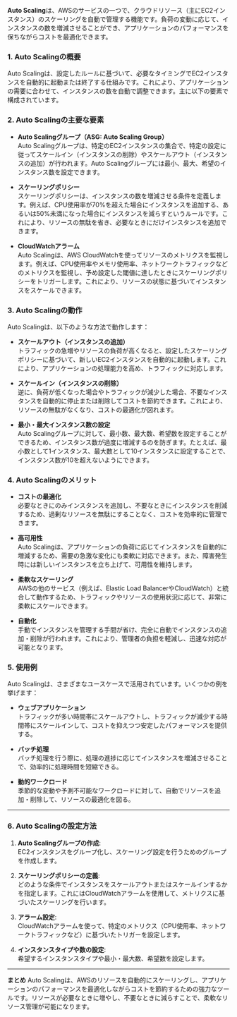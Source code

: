 **Auto Scaling**は、AWSのサービスの一つで、クラウドリソース（主にEC2インスタンス）のスケーリングを自動で管理する機能です。負荷の変動に応じて、インスタンスの数を増減させることができ、アプリケーションのパフォーマンスを保ちながらコストを最適化できます。

### 1. **Auto Scalingの概要**
Auto Scalingは、設定したルールに基づいて、必要なタイミングでEC2インスタンスを自動的に起動または終了する仕組みです。これにより、アプリケーションの需要に合わせて、インスタンスの数を自動で調整できます。主に以下の要素で構成されています。

### 2. **Auto Scalingの主要な要素**

- **Auto Scalingグループ（ASG: Auto Scaling Group）**  
  Auto Scalingグループは、特定のEC2インスタンスの集合で、特定の設定に従ってスケールイン（インスタンスの削除）やスケールアウト（インスタンスの追加）が行われます。Auto Scalingグループには最小、最大、希望のインスタンス数を設定できます。

- **スケーリングポリシー**  
  スケーリングポリシーは、インスタンスの数を増減させる条件を定義します。例えば、CPU使用率が70%を超えた場合にインスタンスを追加する、あるいは50%未満になった場合にインスタンスを減らすというルールです。これにより、リソースの無駄を省き、必要なときにだけインスタンスを追加できます。

- **CloudWatchアラーム**  
  Auto Scalingは、AWS CloudWatchを使ってリソースのメトリクスを監視します。例えば、CPU使用率やメモリ使用率、ネットワークトラフィックなどのメトリクスを監視し、予め設定した閾値に達したときにスケーリングポリシーをトリガーします。これにより、リソースの状態に基づいてインスタンスをスケールできます。

### 3. **Auto Scalingの動作**

Auto Scalingは、以下のような方法で動作します：

- **スケールアウト（インスタンスの追加）**  
  トラフィックの急増やリソースの負荷が高くなると、設定したスケーリングポリシーに基づいて、新しいEC2インスタンスを自動的に起動します。これにより、アプリケーションの処理能力を高め、トラフィックに対応します。

- **スケールイン（インスタンスの削除）**  
  逆に、負荷が低くなった場合やトラフィックが減少した場合、不要なインスタンスを自動的に停止または削除してコストを節約できます。これにより、リソースの無駄がなくなり、コストの最適化が図れます。

- **最小・最大インスタンス数の設定**  
  Auto Scalingグループに対して、最小数、最大数、希望数を設定することができるため、インスタンス数が過度に増減するのを防ぎます。たとえば、最小数として1インスタンス、最大数として10インスタンスに設定することで、インスタンス数が10を超えないようにできます。

### 4. **Auto Scalingのメリット**

- **コストの最適化**  
  必要なときにのみインスタンスを追加し、不要なときにインスタンスを削減するため、過剰なリソースを無駄にすることなく、コストを効率的に管理できます。

- **高可用性**  
  Auto Scalingは、アプリケーションの負荷に応じてインスタンスを自動的に増減するため、需要の急激な変化にも柔軟に対応できます。また、障害発生時には新しいインスタンスを立ち上げて、可用性を維持します。

- **柔軟なスケーリング**  
  AWSの他のサービス（例えば、Elastic Load BalancerやCloudWatch）と統合して動作するため、トラフィックやリソースの使用状況に応じて、非常に柔軟にスケールできます。

- **自動化**  
  手動でインスタンスを管理する手間が省け、完全に自動でインスタンスの追加・削除が行われます。これにより、管理者の負担を軽減し、迅速な対応が可能となります。

### 5. **使用例**
Auto Scalingは、さまざまなユースケースで活用されています。いくつかの例を挙げます：

- **ウェブアプリケーション**  
  トラフィックが多い時間帯にスケールアウトし、トラフィックが減少する時間帯にスケールインして、コストを抑えつつ安定したパフォーマンスを提供する。

- **バッチ処理**  
  バッチ処理を行う際に、処理の進捗に応じてインスタンスを増減させることで、効率的に処理時間を短縮できる。

- **動的ワークロード**  
  季節的な変動や予測不可能なワークロードに対して、自動でリソースを追加・削除して、リソースの最適化を図る。

---

### 6. **Auto Scalingの設定方法**

1. **Auto Scalingグループの作成**:  
   EC2インスタンスをグループ化し、スケーリング設定を行うためのグループを作成します。

2. **スケーリングポリシーの定義**:  
   どのような条件でインスタンスをスケールアウトまたはスケールインするかを指定します。これにはCloudWatchアラームを使用して、メトリクスに基づいたスケーリングを行います。

3. **アラーム設定**:  
   CloudWatchアラームを使って、特定のメトリクス（CPU使用率、ネットワークトラフィックなど）に基づいたトリガーを設定します。

4. **インスタンスタイプや数の設定**:  
   希望するインスタンスタイプや最小・最大数、希望数を設定します。

---

**まとめ**
Auto Scalingは、AWSのリソースを自動的にスケーリングし、アプリケーションのパフォーマンスを最適化しながらコストを節約するための強力なツールです。リソースが必要なときに増やし、不要なときに減らすことで、柔軟なリソース管理が可能になります。

